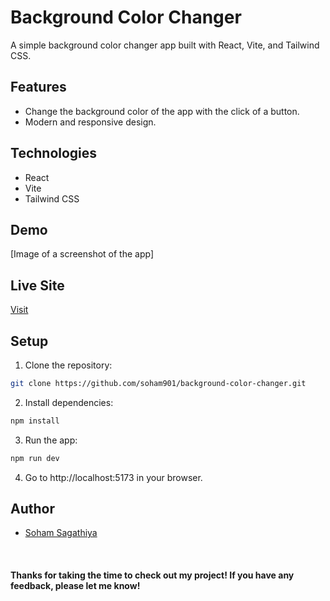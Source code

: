 # Background Color Changer

A simple background color changer app built with React, Vite, and Tailwind CSS.

## Features

* Change the background color of the app with the click of a button.
* Modern and responsive design.

## Technologies

* React
* Vite
* Tailwind CSS

## Demo

[Image of a screenshot of the app]

## Live Site
[Visit]()

## Setup

1. Clone the repository:

```bash
git clone https://github.com/soham901/background-color-changer.git
```

2. Install dependencies:

```bash
npm install
```

3. Run the app:
```bash
npm run dev
```

4. Go to http://localhost:5173 in your browser.

## Author

* [Soham Sagathiya](https://github.com/soham901)

<br/>

#### Thanks for taking the time to check out my project! If you have any feedback, please let me know!
